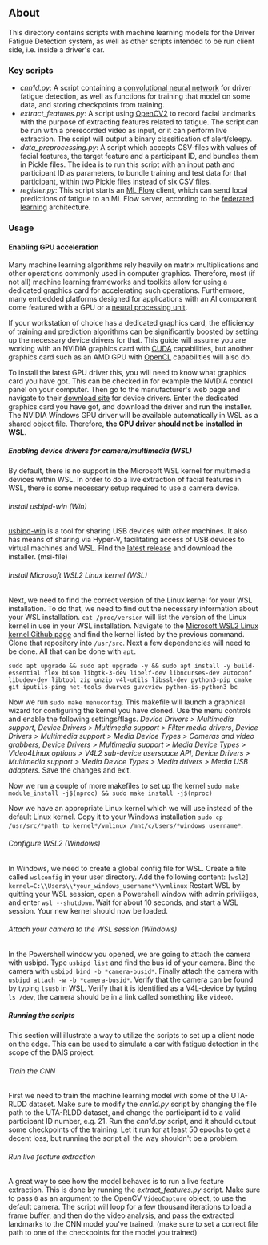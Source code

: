## About
This directory contains scripts with machine learning models for the Driver Fatigue Detection system, as well as other scripts
intended to be run client side, i.e. inside a driver's car.

### Key scripts
- *cnn1d.py*: A script containing a [convolutional neural network](https://en.wikipedia.org/wiki/Convolutional_neural_network "neural network architecture using kernel operations/convolutions to reduce number of neurons needed")
for driver fatigue detection, as well as functions for training that model on some data, and storing checkpoints from training.
- *extract_features.py*: A script using [OpenCV2](https://docs.opencv.org/4.9.0/d1/dfb/intro.html "tool for capturing images/video, with support for image analysis") to
record facial landmarks with the purpose of extracting features related to fatigue. The script can be run with a prerecorded video as input, or it can perform live extraction.
The script will output a binary classification of alert/sleepy.
- *data_preprocessing.py*: A script which accepts CSV-files with values of facial features, the target feature and a participant ID, and bundles them in Pickle files.
The idea is to run this script with an input path and participant ID as parameters, to bundle training and test data for that participant, within two Pickle files instead of six CSV files.
- *register.py*: This script starts an [ML Flow](https://mlflow.org/ "A framework for hosting a machine learning model in a client-server architecture, providing common ML Ops operations") client,
which can send local predictions of fatigue to an ML Flow server, according to the [federated learning](https://ai.googleblog.com/2017/04/federated-learning-collaborative.html "A modified client-server architecture in machine learning, providing low latency and high security") architecture.

### Usage
#### Enabling GPU acceleration
Many machine learning algorithms rely heavily on matrix multiplications and other operations commonly used in computer graphics. Therefore, most (if not all) machine learning frameworks and toolkits allow for using a dedicated graphics card for accelerating such operations. Furthermore, many embedded platforms designed for applications with an AI component come featured with a GPU or a [neural processing unit](https://en.wikipedia.org/wiki/AI_accelerator "A hardware component for accelerating AI related operations.").

If your workstation of choice has a dedicated graphics card, the efficiency of training and prediction algorithms can be significantly boosted by setting up the necessary device drivers for that. This guide will assume you are working with an NVIDIA graphics card with [CUDA](https://developer.nvidia.com/cuda-toolkit "NVIDIA's framework for enabling parallel computation.") capabilities, but another graphics card such as an AMD GPU with [OpenCL](https://developer.nvidia.com/opencl "A low-level programming language which can be used for parallel computing on graphics cards not compatible with CUDA") capabilities will also do.

To install the latest GPU driver this, you will need to know what graphics card you have got. This can be checked in for example the NVIDIA control panel on your computer. Then go to the manufacturer's web page and navigate to their [download site](https://www.nvidia.com/Download/index.aspx) for device drivers. Enter the dedicated graphics card you have got, and download the driver and run the installer. The NVIDIA Windows GPU driver will be available automatically in WSL as a shared object file. Therefore, **the GPU driver should not be installed in WSL**. 

##### Enabling device drivers for camera/multimedia (WSL)
By default, there is no support in the Microsoft WSL kernel for multimedia devices within WSL. In order to do a live extraction of facial features in WSL, there is some necessary setup required to use a camera device.

###### Install usbipd-win (Win)
[usbipd-win](https://github.com/dorssel/usbipd-win) is a tool for sharing USB devices with other machines. It also has means of sharing via Hyper-V, facilitating access of USB devices to virtual machines and WSL. FInd the [latest release](https://github.com/dorssel/usbipd-win/releases) and download the installer. (msi-file)

###### Install Microsoft WSL2 Linux kernel (WSL)
Next, we need to find the correct version of the Linux kernel for your WSL installation. To do that, we need to find out the necessary information about your WSL installation. `cat /proc/version` will list the version of the Linux kernel in use in your WSL installation. Navigate to the [Microsoft WSL2 Linux kernel Github page](https://github.com/microsoft/WSL2-Linux-Kernel/tags) and find the kernel listed by the previous command. Clone that repository into `/usr/src`. Next a few dependencies will need to be done. All that can be done with `apt`. 

`sudo apt upgrade && sudo apt upgrade -y && sudo apt install -y build-essential flex bison libgtk-3-dev libelf-dev libncurses-dev autoconf libudev-dev libtool zip unzip v4l-utils libssl-dev python3-pip cmake git iputils-ping net-tools dwarves guvcview python-is-python3 bc`

Now we run `sudo make menuconfig`. This makefile will launch a graphical wizard for configuring the kernel you have cloned. Use the menu controls and enable the following settings/flags. *Device Drivers > Multimedia support*, *Device Drivers > Multimedia support > Filter media drivers*, *Device Drivers > Multimedia support > Media Device Types > Cameras and video grabbers*, *Device Drivers > Multimedia support > Media Device Types > Video4Linux options > V4L2 sub-device userspace API*, *Device Drivers > Multimedia support > Media Device Types > Media drivers > Media USB adapters*. Save the changes and exit.

Now we run a couple of more makefiles to set up the kernel `sudo make module_install -j$(nproc) && sudo make install -j$(nproc)`

Now we have an appropriate Linux kernel which we will use instead of the default Linux kernel. Copy it to your Windows installation `sudo cp /usr/src/*path to kernel*/vmlinux /mnt/c/Users/*windows username*`.

###### Configure WSL2 (Windows)
In Windows, we need to create a global config file for WSL. Create a file called `wslconfig` in your user directory. Add the following content:
`[wsl2]
kernel=C:\\Users\\*your_windows_username*\\vmlinux`
Restart WSL by quitting your WSL session, open a Powershell window with admin priviliges, and enter `wsl --shutdown`. Wait for about 10 seconds, and start a WSL session. Your new kernel should now be loaded.

###### Attach your camera to the WSL session (Windows)
In the Powershell window you opened, we are going to attach the camera with usbipd. Type `usbipd list` and find the bus id of your camera. Bind the camera with `usbipd bind -b *camera-busid*`. Finally attach the camera with `usbipd attach -w -b *camera-busid*`. Verify that the camera can be found by typing `lsusb` in WSL. Verify that it is identified as a V4L-device by typing `ls /dev`, the camera should be in a link called something like `video0`.

##### Running the scripts
This section will illustrate a way to utilize the scripts to set up a client node on the edge. This can be used to simulate a car with fatigue detection in the scope of the DAIS project.

###### Train the CNN
First we need to train the machine learning model with some of the UTA-RLDD dataset. Make sure to modify the *cnn1d.py* script by changing the file path to the UTA-RLDD dataset, and change the participant id to a valid participant ID number, e.g. 21. Run the *cnn1d.py* script, and it should output some checkpoints of the training. Let it run for at least 50 epochs to get a decent loss, but running the script all the way shouldn't be a problem.

###### Run live feature extraction
A great way to see how the model behaves is to run a live feature extraction. This is done by running the *extract_features.py* script. Make sure to pass `0` as an argument to the OpenCV `VideoCapture` object, to use the default camera. The script will loop for a few thousand iterations to load a frame buffer, and then do the video analysis, and pass the extracted landmarks to the CNN model you've trained. (make sure to set a correct file path to one of the checkpoints for the model you trained)
